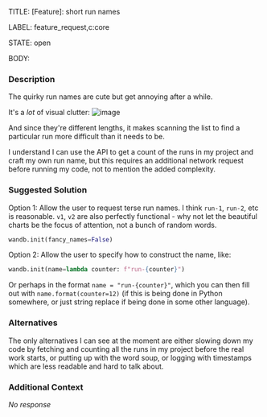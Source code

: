 TITLE:
[Feature]: short run names

LABEL:
feature_request,c:core

STATE:
open

BODY:
### Description

The quirky run names are cute but get annoying after a while.

It's a _lot_ of visual clutter:
![image](https://user-images.githubusercontent.com/4443482/211461428-9538f629-b698-4478-ad91-47b9211dd9ca.png)

And since they're different lengths, it makes scanning the list to find a particular run more difficult than it needs to be.

I understand I can use the API to get a count of the runs in my project and craft my own run name, but this requires an additional network request before running my code, not to mention the added complexity.

### Suggested Solution

Option 1:
Allow the user to request terse run names. I think `run-1`, `run-2`, etc is reasonable. `v1`, `v2` are also perfectly functional - why not let the beautiful charts be the focus of attention, not a bunch of random words.
```py
wandb.init(fancy_names=False)
```

Option 2:
Allow the user to specify how to construct the name, like:
```py
wandb.init(name=lambda counter: f"run-{counter}")
```

Or perhaps in the format `name = "run-{counter}"`, which you can then fill out with `name.format(counter=12)` (if this is being done in Python somewhere, or just string replace if being done in some other language).

### Alternatives

The only alternatives I can see at the moment are either slowing down my code by fetching and counting all the runs in my project before the real work starts, or putting up with the word soup, or logging with timestamps which are less readable and hard to talk about.

### Additional Context

_No response_

